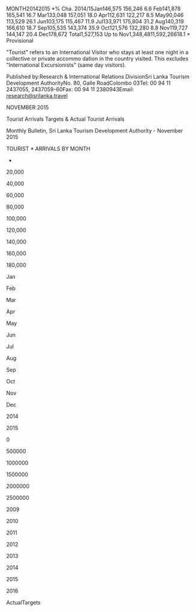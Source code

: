MONTH20142015 *% Cha. 2014/15Jan146,575 156,246 6.6 Feb141,878 165,541 16.7 Mar133,048 157,051 18.0 Apr112,631 122,217 8.5 May90,046 113,529 26.1 Jun103,175 115,467 11.9 Jul133,971 175,804 31.2 Aug140,319 166,610 18.7 Sep105,535 143,374 35.9 Oct121,576 132,280 8.8 Nov119,727 144,147 20.4 Dec178,672 Total1,527,153 Up to Nov1,348,4811,592,26618.1 * Provisional

"Tourist" refers to an International Visitor who stays at least one night in a collective or private accommo dation in the country visited. This excludes "International Excursionists" (same day visitors).

Published by:Research & International Relations DivisionSri Lanka Tourism Development AuthorityNo. 80, Galle RoadColombo 03Tel: 00 94 11 2437055, 2437059-60Fax: 00 94 11 2380943Email: research@srilanka.travel

NOVEMBER 2015

Tourist Arrivals Targets & Actual Tourist Arrivals

Monthly Bulletin, Sri Lanka Tourism Development Authority - November 2015

TOURIST * ARRIVALS BY MONTH

-

20,000

40,000

60,000

80,000

100,000

120,000

140,000

160,000

180,000

Jan

Feb

Mar

Apr

May

Jun

Jul

Aug

Sep

Oct

Nov

Dec

2014

2015

0

500000

1000000

1500000

2000000

2500000

2009

2010

2011

2012

2013

2014

2015

2016

ActualTargets